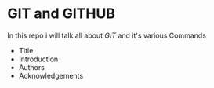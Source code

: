 # GIT and GITHUB

In this repo i will talk all about *GIT* and it's various Commands
 
 - Title
 - Introduction 
 - Authors
 - Acknowledgements

